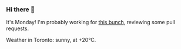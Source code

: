### Hi there :wave:

It's Monday! I'm probably working for [this bunch](https://github.com/kohofinancial), reviewing some pull requests.

Weather in Toronto: sunny, at +20°C.
